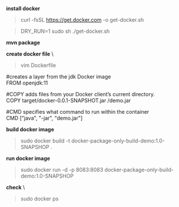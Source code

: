 **install docker** 
>curl -fsSL https://get.docker.com -o get-docker.sh

>DRY_RUN=1 sudo sh ./get-docker.sh

**mvn package**

**create docker file** \
>vim Dockerfile

#creates a layer from the jdk Docker image \
FROM openjdk:11

#COPY adds files from your Docker client’s current directory. \
COPY target/docker-0.0.1-SNAPSHOT.jar /demo.jar

#CMD specifies what command to run within the container \
CMD ["java", "-jar", "demo.jar"]

**build docker image**
>sudo docker build -t docker-package-only-build-demo:1.0-SNAPSHOP .

**run docker image** 
>sudo docker run -d -p 8083:8083 docker-package-only-build-demo:1.0-SNAPSHOP

**check** \
>sudo docker ps

